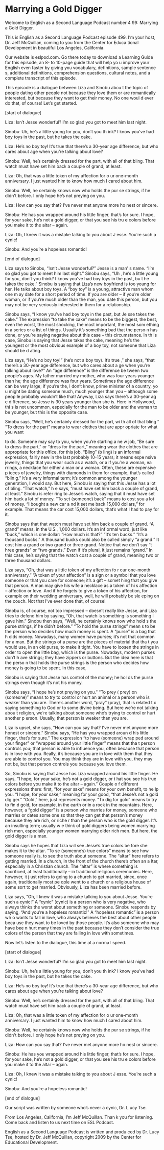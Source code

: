 # Marrying a Gold Digger

Welcome to English as a Second Language Podcast number 4 99: Marrying a Gold Digger. 

This is English as a Second Language Podcast episode 499.  I’m your host, Dr. Jeff McQuillan, coming to you from the Center for Educa tional Development in beautiful Los Angeles, California. 

Our website is eslpod.com.  Go there today to download a  Learning Guide for this episode, an 8- to 10-page guide that will help yo u improve your English even faster by giving you vocabulary, definitions, sample sentence s, additional definitions, comprehension questions, cultural notes, and a complete transcript of this episode. 

This episode is a dialogue between Liza and Sinobu abou t the topic of people dating other people not because they love them or are  romantically interested, but because they want to get their money.  No one woul d ever do that, of course! Let’s get started. 

[start of dialogue] 

Liza:  Isn’t Jesse wonderful?  I’m so glad you got to meet  him last night. 

Sinobu:  Uh, he’s a little young for you, don’t you th ink?  I know you’ve had boy toys in the past, but he takes the cake. 

Liza:  He’s no boy toy!  It’s true that there’s a 30-year age difference, but who cares about age when you’re talking about love? 

Sinobu:  Well, he’s certainly dressed for the part, with  all of that bling.  That watch must have set him back a couple of grand, at least. 

Liza:  Oh, that was a little token of my affection for o ur one-month anniversary.  I just wanted him to know how much I cared about him. 

Sinobu:  Well, he certainly knows now who holds the pur se strings, if he didn’t before.  I only hope he’s not preying on you. 

Liza:  How can you say that?  I’ve never met anyone more ho nest or sincere. 

 Sinobu:  He has you wrapped around his little finger,  that’s for sure.  I hope, for your sake, he’s not a gold digger, or that you see his tru e colors before you make it to the altar – again. 

Liza:  Oh, I knew it was a mistake talking to you about J esse.  You’re such a cynic! 

Sinobu:  And you’re a hopeless romantic!   

[end of dialogue] 

Liza says to Sinobu, “Isn’t Jesse wonderful?”  Jesse is a man’ s name.  “I’m so glad you got to meet him last night.”  Sinobu says, “Uh , he’s a little young for you, don’t you think?  I know you’ve had boy toys in the past, bu t he takes the cake.” Sinobu is saying that Liza’s new boyfriend is too young for  her.  He talks about boy toys.  A “boy toy” is a young, attractive man whom one m ay date for a short period of time.  If you are older – if you’re older woman, or if you’re much older than the man, you date this person, but you may not be very seriously interested in them for a relationship. 

Sinobu says, “I know you’ve had boy toys in the past, but Je sse takes the cake.” The expression “to take the cake” means to be the biggest,  the best, even the worst, the most shocking, the most important, the most som ething in a series or a list of things.  Usually it’s something bad that the perso n has done, or you’re saying negative about this case – this circumstance.  In th is case, Sinobu is saying that Jesse takes the cake, meaning he’s the youngest or  the most obvious example of a boy toy, not someone that Liza should be d ating. 

Liza says, “He’s no boy toy!” (he’s not a boy toy).  It’s true ,” she says, “that there’s a 30-year age difference, but who cares about a ge when you’re talking about love?”  An “age difference” is the difference be tween two people’s ages. My father married my mother, who was four years younger than he; the age difference was four years.  Sometimes the age difference  can be very large; if you’re the, I don’t know, prime minister of a country, yo u might be dating someone much, much younger than you – although some peop le probably wouldn’t like that!  Anyway, Liza says there’s a 30-year ag e difference, so Jesse is 30 years younger than she is.  Here in Hollywood, thi s is not uncommon, especially for the man to be older and the woman to be  younger, but this is the opposite case. 

Sinobu says, “Well, he’s certainly dressed for the part, wi th all of that bling.”  “To dress for the part” means to wear clothes that are appr opriate for what you want  

 to do.  Someone may say to you, when you’re starting a ne w job, “Be sure to dress the part,” or “dress for the part,” meaning wear the clothes that are appropriate for this office, for this job.  “Bling” (b ling) is an informal expression, fairly new in the last probably 10-15 years; it means expe nsive jewelry, things that you wear such as a watch, or a if you’re a woman, ea rrings, a necklace for either a man or a woman.  Often, these are expensive p ieces of jewelry, things with diamonds in them for example, that’s called “blin g.”  It’s a very informal term; it’s common among the younger generation, I would say.  But here, Sinobu is saying that this Jesse has a lot of bling.  “That watch,” h e says, “must have set him back a couple of grand, at least.”  Sinobu is refer ring to Jesse’s watch, saying that it must have set him back a lot of money.  “To set (someone) back” means to cost you a lot of money.  “I bought a new car a nd it set me back 15,000 dollars,” for example.  That means the car cost 15,000 dollars, that’s what I had to pay for it. 

Sinobu says that that watch must have set him back a couple of grand.  “A grand” means, in the U.S., 1,000 dollars.  It’s an inf ormal word, just like “buck,” which is one dollar: “How much is that?”  “It’s ten bucks.”   “It’s a thousand bucks.” A thousand bucks could also be called simply “a grand.”  It  cost him a grand or two grand or three grand.  Notice that we don’t say “t hree grands” or “two grands.”  Even if it’s plural, it just remains “grand.”  In this case, he’s saying that the watch cost a couple of grand, meaning two or three thousand dollars. 

Liza says, “Oh, that was a little token of my affection fo r our one-month anniversary.”  “A token of your affection” is a sign or a symbol that you love someone or that you care for someone; it’s a gift – somet hing that you give that person.  A man may give his wife a necklace as a token of hi s affection – affection or love.  And if he forgets to give a token of  his affection, for example on their wedding anniversary, well, he will probably be sle eping on the couch.  Not that I’ve ever done that, of course! 

Sinobu is, of course, not too impressed – doesn’t really like Jesse, and Liza tries to defend him by saying, “Oh, that watch is something is something I gave him.” Sinobu then says, “Well, he certainly knows now who hold s the purse strings, if he didn’t before.”  “To hold the purse strings” mean s to be the person who decides how much money is spent.  A “purse” is a bag that h olds money. Nowadays, many women have purses; it’s not that common for a man.  But the strings of a purse are the pieces of material that tha t you would use, in an old purse, to make it tight.  You have to loosen the strings in order to open the little bag, which is the purse.  Nowadays, modern purses don’t h ave strings; they have zippers or buttons.  But the idea here is that the perso n that holds the purse strings is the person who decides how money is going to be spent.  In this case,  

 Sinobu is saying that Jesse has control of the money; he hol ds the purse strings even though it’s not his money. 

Sinobu says, “I hope he’s not preying on you.”  “To prey ( prey) on (someone)” means to try to control or hurt an animal or a person who is weaker than you are. There’s another word, “pray” (pray), that is related t o saying something to God or to some divine being.  But here we’re not talking abou t religion, we’re talking about someone who’s trying to control or hurt another p erson.  Usually, that person is weaker than you are. 

Liza is upset, she says, “How can you say that?  I’ve never met  anyone more honest or sincere.”  Sinobu says, “He has you wrapped aroun d his little finger, that’s for sure.”  The expression “to have (someone) wrap ped around your finger” or “wrapped around your little finger” means that tha t person controls you; that person is able to influence you, often because that person  is in love with you. Really, it’s because you are in love with them that they are able to control you. You may think they are in love with you, they may not be, but that person controls you because you love them. 

So, Sinobu is saying that Jesse has Liza wrapped around his little finger.  He says, “I hope, for your sake, he’s not a gold digger, or t hat you see his true colors before you make it to the altar – again.”  Couple o f different expressions there: first, “for your sake” means for your own benefit, to he lp you.  “I hope, for your sake,” meaning for your good, “that Jesse’s not a gold dig ger.”  “Gold,” here, just represents money.  “To dig for gold” means to try to fin d gold, for example, in the earth or in a rock in the mountains.  Here, however, a “gold digger” is a person who marries for money, someone who marries or dates some one so that they can get that person’s money because they are rich, or riche r than the person who is the gold digger.  It’s an insulting term; usually w e think of gold diggers being women marrying rich men, especially younger women marrying  older rich men. But here, the gold digger is a man. 

Sinobu says he hopes that Liza will see Jesse’s true colors be fore she makes it to the altar.  “To se (someone’s) true colors” means to see how someone really is, to see the truth about someone.  The “altar” here refers to getting married.  In a church, in the front of the church there’s often an a ltar, especially in a Christian church.  The “altar” is where something is sacrificed, at least traditionally – in traditional religious ceremonies.  Here, however, it j ust refers to going to a church to get married, since, once again, traditionally most pe ople went to a church or a religious house of some sort to get married.  Obviously, L iza has been married before. 

 Liza says, “Oh, I knew it was a mistake talking to you about  Jesse.  You’re such a cynic!”  A “cynic” (cynic) is a person who is very negative, who always thinks the worst about something or someone.  Sinobu responds by saying, “And you’re a hopeless romantic!”  A “hopeless romantic” is a person wh o wants to fall in love, who always believes the best about other people beca use they want to be loved by those people.  It’s also someone who may have bee n hurt many times in the past because they don’t consider the true colors of the person that they are falling in love with sometimes. 

Now let’s listen to the dialogue, this time at a norma l speed. 

[start of dialogue] 

Liza:  Isn’t Jesse wonderful?  I’m so glad you got to meet  him last night. 

Sinobu:  Uh, he’s a little young for you, don’t you th ink?  I know you’ve had boy toys in the past, but he takes the cake. 

Liza:  He’s no boy toy!  It’s true that there’s a 30-year age difference, but who cares about age when you’re talking about love? 

Sinobu:  Well, he’s certainly dressed for the part, with  all of that bling.  That watch must have set him back a couple of grand, at least. 

Liza:  Oh, that was a little token of my affection for o ur one-month anniversary.  I just wanted him to know how much I cared about him. 

Sinobu:  Well, he certainly knows now who holds the pur se strings, if he didn’t before.  I only hope he’s not preying on you. 

Liza:  How can you say that?  I’ve never met anyone more ho nest or sincere. 

Sinobu:  He has you wrapped around his little finger,  that’s for sure.  I hope, for your sake, he’s not a gold digger, or that you see his tru e colors before you make it to the altar – again. 

Liza:  Oh, I knew it was a mistake talking to you about J esse.  You’re such a cynic! 

Sinobu:  And you’re a hopeless romantic!   

[end of dialogue]  

 Our script was written by someone who’s never a cynic, Dr. L ucy Tse.   

From Los Angeles, California, I’m Jeff McQuillan.  Than k you for listening.  Come back and listen to us next time on ESL Podcast. 

English as a Second Language Podcast is written and produ ced by Dr. Lucy Tse, hosted by Dr. Jeff McQuillan, copyright 2009 by the Center  for Educational Development.

